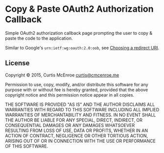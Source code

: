# Copy & Paste OAuth2 Authorization Callback

Simple OAuth2 authorization callback page prompting the user to copy & paste
the code to the application.

Similar to Google's `urn:ietf:wg:oauth:2.0:oob`, see
[Choosing a redirect URI][google].

[google]: https://developers.google.com/identity/protocols/OAuth2InstalledApp#choosingredirecturi

## License

Copyright © 2015, Curtis McEnroe <curtis@cmcenroe.me>

Permission to use, copy, modify, and/or distribute this software for any
purpose with or without fee is hereby granted, provided that the above
copyright notice and this permission notice appear in all copies.

THE SOFTWARE IS PROVIDED "AS IS" AND THE AUTHOR DISCLAIMS ALL WARRANTIES
WITH REGARD TO THIS SOFTWARE INCLUDING ALL IMPLIED WARRANTIES OF
MERCHANTABILITY AND FITNESS. IN NO EVENT SHALL THE AUTHOR BE LIABLE FOR
ANY SPECIAL, DIRECT, INDIRECT, OR CONSEQUENTIAL DAMAGES OR ANY DAMAGES
WHATSOEVER RESULTING FROM LOSS OF USE, DATA OR PROFITS, WHETHER IN AN
ACTION OF CONTRACT, NEGLIGENCE OR OTHER TORTIOUS ACTION, ARISING OUT OF
OR IN CONNECTION WITH THE USE OR PERFORMANCE OF THIS SOFTWARE.

